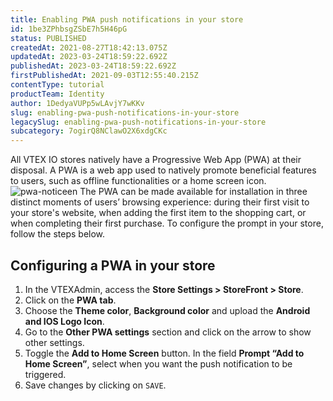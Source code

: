 ```yaml
---
title: Enabling PWA push notifications in your store
id: 1be3ZPhbsgZSbE7h5H46pG
status: PUBLISHED
createdAt: 2021-08-27T18:42:13.075Z
updatedAt: 2023-03-24T18:59:22.692Z
publishedAt: 2023-03-24T18:59:22.692Z
firstPublishedAt: 2021-09-03T12:55:40.215Z
contentType: tutorial
productTeam: Identity
author: 1DedyaVUPp5wLAvjY7wKKv
slug: enabling-pwa-push-notifications-in-your-store
legacySlug: enabling-pwa-push-notifications-in-your-store
subcategory: 7ogirQ8NClawO2X6xdgCKc
---
```


All VTEX IO stores natively have a Progressive Web App (PWA) at their disposal. A PWA is a web app used to natively promote beneficial features to users, such as offline functionalities or a home screen icon.
![pwa-noticeen](https://images.ctfassets.net/alneenqid6w5/24FsMpd5zrenF21J4FG6B5/f47f6817eb995c32b186be1ebd320300/Screenshot_162.png)
The PWA can be made available for installation in three distinct moments of users’ browsing experience: during their first visit to your store's website, when adding the first item to the shopping cart, or when completing their first purchase.
To configure the prompt in your store, follow the steps below.

## Configuring a PWA in your store
1. In the VTEXAdmin, access the **Store Settings > StoreFront > Store**.
3. Click on the **PWA tab**.
4. Choose the **Theme color**, **Background color** and upload the **Android and IOS Logo Icon**. 
5. Go to the **Other PWA settings** section and click on the arrow to show other settings.
6. Toggle the **Add to Home Screen** button. In the field **Prompt “Add to Home Screen”**, select when you want the push notification to be triggered.
7. Save changes by clicking on `SAVE`.
